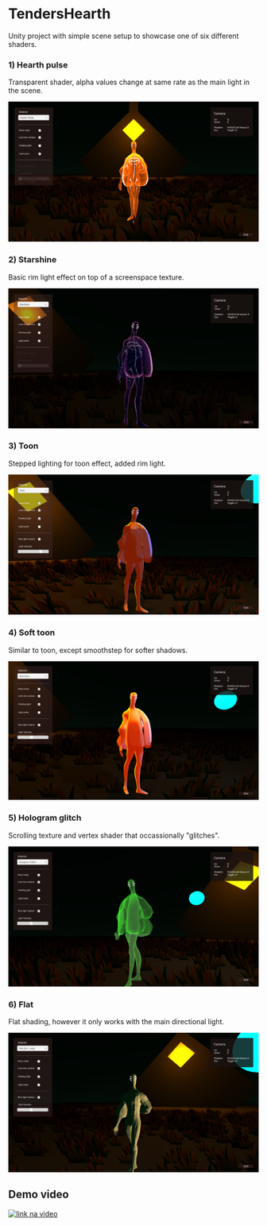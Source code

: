 # TendersHearth
Unity project with simple scene setup to showcase one of six different shaders.

### 1) Hearth pulse
Transparent shader, alpha values change at same rate as the main light in the scene.

![Shader 1 - pulse](./ReadmeImages/tender1.png)

### 2) Starshine
Basic rim light effect on top of a screenspace texture.

![Shader 2 - starshine](./ReadmeImages/tender2.png)

### 3) Toon
Stepped lighting for toon effect, added rim light.

![Shader 3 - Toon](./ReadmeImages/tender3.png)

### 4) Soft toon
Similar to toon, except smoothstep for softer shadows.

![Shader 4 - Soft toon](./ReadmeImages/tender4.png)

### 5) Hologram glitch
Scrolling texture and vertex shader that occassionally "glitches".

![Shader 5 - Hologram glitch](./ReadmeImages/tender5.png)

### 6) Flat
Flat shading, however it only works with the main directional light.

![Shader 6 - Flat](./ReadmeImages/tender6.png)

## Demo video

[![link na video](./ReadmeAssets/adv_dijalog.png)](https://youtu.be/do1Bcg_iiEY "Platformer demo")


